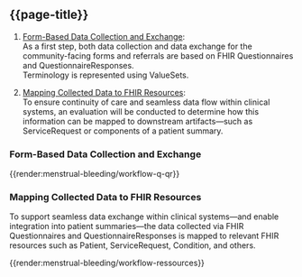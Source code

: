 ## {{page-title}}

1. [Form-Based Data Collection and Exchange](#form-based-data-collection-and-exchange):    
As a first step, both data collection and data exchange for the community-facing forms and referrals are based on FHIR Questionnaires and QuestionnaireResponses.   
Terminology is represented using ValueSets.    

2. [Mapping Collected Data to FHIR Resources](#mapping-collected-data-to-fhir-resources):   
To ensure continuity of care and seamless data flow within clinical systems, an evaluation will be conducted to determine how this information can be mapped to downstream artifacts—such as ServiceRequest or components of a patient summary.

### Form-Based Data Collection and Exchange

{{render:menstrual-bleeding/workflow-q-qr}} 


### Mapping Collected Data to FHIR Resources
To support seamless data exchange within clinical systems—and enable integration into patient summaries—the data collected via FHIR Questionnaires and QuestionnaireResponses is mapped to relevant FHIR resources such as Patient, ServiceRequest, Condition, and others.

{{render:menstrual-bleeding/workflow-ressources}} 
